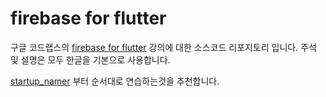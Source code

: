 # firebase for flutter

구글 코드랩스의 [firebase for flutter](https://codelabs.developers.google.com/codelabs/flutter-firebase/index.html?index=..%2F..%2Findex#0)
강의에 대한 소스코드 리포지토리 입니다.
주석 및 설명은 모두 한글을 기본으로 사용합니다.

[startup_namer](https://github.com/flutter-tutorial/startup_namer) 부터 
순서대로 연습하는것을 추천합니다.

